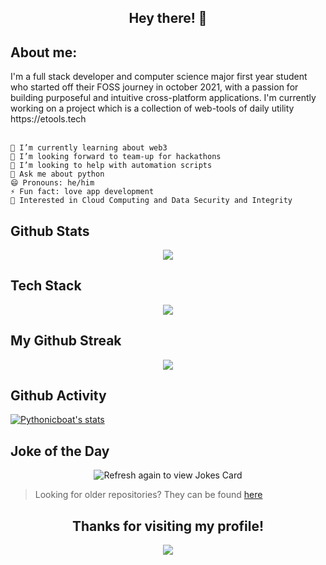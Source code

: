 <h2 align='center'>Hey there! 👋</h2>

<!-- <p align="center">
<img src="https://dev.discordprofiles.me/badge/status/722343830149398539" />
<img src="https://dev.discordprofiles.me/badge/playing/722343830149398539" />
<img src="https://dev.discordprofiles.me/badge/vscode/722343830149398539" />
<img src="https://spotifystatus.rylatt.me/6mzucot7ycg9ptw7zzu6p8wfi" />
</p> -->

<h2 align='left'>About me:</h2>
<div>
    I'm a full stack developer and computer science major first year student who started off their FOSS journey in october 2021, with a passion for building purposeful and intuitive cross-platform applications. I'm currently working on a project which is a collection of web-tools of daily utility https://etools.tech
</div>
<br>

```
🔭 I’m currently learning about web3
👯 I’m looking forward to team-up for hackathons
🤝 I’m looking to help with automation scripts 
💬 Ask me about python 
😄 Pronouns: he/him
⚡ Fun fact: love app development
💙 Interested in Cloud Computing and Data Security and Integrity
```

## Github Stats

<p align="center">
<img src="https://github-readme-stats.vercel.app/api?username=pythonicboat&theme=dark&show_icons=true"/>
</p>

## Tech Stack

<p align="center">
<img src="https://skillicons.dev/icons?i=python,nodejs,javascript,html,css,electron,mysql,react,bash,nginx,c,linux,vscode,git,mongodb,markdown,github,flask,discord,cloudflare,vercel,fastapi,nextjs,bootstrap,autocad,gatsby,figma,solidity,ipfs")
</p>
     
## My Github Streak
    
<p align="center">
  <a href="https://github.com/Pythonicboat/github-readme-streak-stats"><img src="https://github-readme-streak-stats.herokuapp.com/?user=pythonicboat#version3"/>
  </a>
</p>

## Github Activity

[![Pythonicboat's stats](https://github-readme-activity-graph.cyclic.app/graph?username=pythonicboat&bg_color=fffff0&color=708090&line=24292e&point=24292e&area=true&hide_border=true)](https://github.com/pythonicboat)

## Joke of the Day

<p align="center">
<img src="https://readme-jokes.vercel.app/api" alt="Refresh again to view Jokes Card" />
</p>

> Looking for older repositories? They can be found [here](https://github.com/pythonicboat-archive)

<h2 align='center'>Thanks for visiting my profile!</h2>
<p align="center">

<img src="https://komarev.com/ghpvc/?username=PythonicBoat">
</p>
